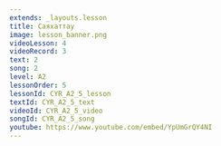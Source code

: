 ```yaml
---
extends: _layouts.lesson
title: Саяхаттау
image: lesson_banner.png
videoLesson: 4
videoRecord: 3
text: 2
song: 2
level: A2
lessonOrder: 5
lessonId: CYR_A2_5_lesson
textId: CYR_A2_5_text
videoId: CYR_A2_5_video
songId: CYR_A2_5_song
youtube: https://www.youtube.com/embed/YpUmGrQY4NI
---
```

